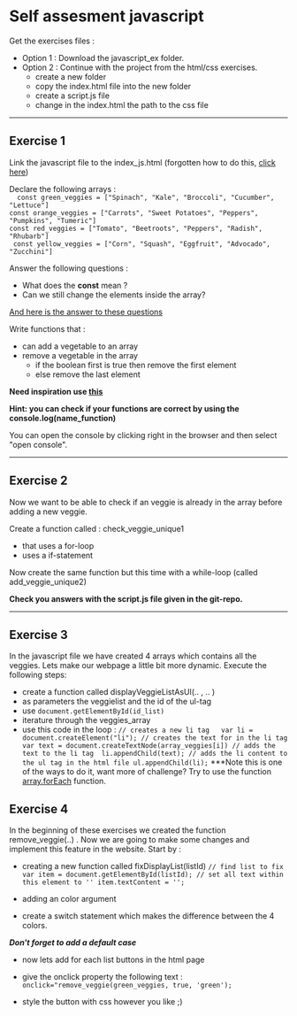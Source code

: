 # Self assesment javascript 

Get the exercises files : 
* Option 1 : Download the javascript_ex folder. 
* Option 2 : Continue with the project from the html/css exercises. 
    * create a new folder
    * copy the index.html file into the new folder
    * create a script.js file 
    * change in the index.html the path to the css file 

*** 

## Exercise 1 

Link the javascript file to the index_js.html (forgotten how to do this, [click here](https://www.w3schools.com/js/js_whereto.asp#:~:text=down%20the%20display.-,External%20JavaScript,-Scripts%20can%20also))

Declare the following arrays : <br>
``  
const green_veggies = ["Spinach", "Kale", "Broccoli", "Cucumber", "Lettuce"] ``
<br>
``
const orange_veggies = ["Carrots", "Sweet Potatoes", "Peppers", "Pumpkins", "Tumeric"]
``<br>
``
const red_veggies = ["Tomato", "Beetroots", "Peppers", "Radish", "Rhubarb"]
``<br> 
`` 
const yellow_veggies = ["Corn", "Squash", "Eggfruit", "Advocado", "Zucchini"]
`` <br> 

Answer the following questions : 
* What does the **const** mean ? 
* Can we still change the elements inside the array? 

[And here is the answer to these questions](https://www.w3schools.com/js/js_array_const.asp#:~:text=Arrays%20are%20Not%20Constants)

Write functions that : 
* can add a vegetable to an array 
* remove a vegetable in the array 
    * if the boolean first is true then remove the first element 
    * else remove the last element 

**Need inspiration use [this](https://www.w3schools.com/jsref/jsref_obj_array.asp)**

**Hint: you can check if your functions are correct by using the console.log(name_function)**

You can open the console by clicking right in the browser and then select "open console". 

***

## Exercise 2 

Now we want to be able to check if an veggie is already in the array before adding a new veggie. 

Create a function called : check_veggie_unique1 
* that uses a for-loop 
* uses a if-statement

Now create the same function but this time with a while-loop (called add_veggie_unique2)

**Check you answers with the script.js file given in the git-repo.**  

*** 

## Exercise 3 
In the javascript file we have created 4 arrays which contains all the veggies. 
Lets make our webpage a little bit more dynamic. 
Execute the following steps: 
* create a function called displayVeggieListAsUl(.. , .. )
* as parameters the veggielist and the id of the ul-tag
* use ``document.getElementById(id_list)``
* iterature through the veggies_array 
* use this code in the loop : 
    ``
        // creates a new li tag  
        var li = document.createElement("li");
        // creates the text for in the li tag 
        var text = document.createTextNode(array_veggies[i])
        // adds the text to the li tag 
        li.appendChild(text);
        // adds the li content to the ul tag in the html file
        ul.appendChild(li);
    ``
    ***Note this is one of the ways to do it, want more of challenge? Try to use the function [array.forEach](https://www.w3schools.com/js/js_array_iteration.asp#:~:text=JavaScript%20Array%20forEach()) function.

## Exercise 4 
In the beginning of these exercises we created the function remove_veggie(..) . Now we are going to make some changes and implement this feature in the website. 
Start by : 
* creating a new function called fixDisplayList(listId)
  ``
    // find list to fix 
    var item = document.getElementById(listId);
    // set all text within this element to ''
    item.textContent = '';
  ``

* adding an color argument 
* create a switch statement which makes the difference between the 4 colors. 

***Don't forget to add a default case*** 

* now lets add for each list buttons in the html page 
* give the onclick property the following text : 
    ``onclick="remove_veggie(green_veggies, true, 'green'); ``

* style the button with css however you like ;)
